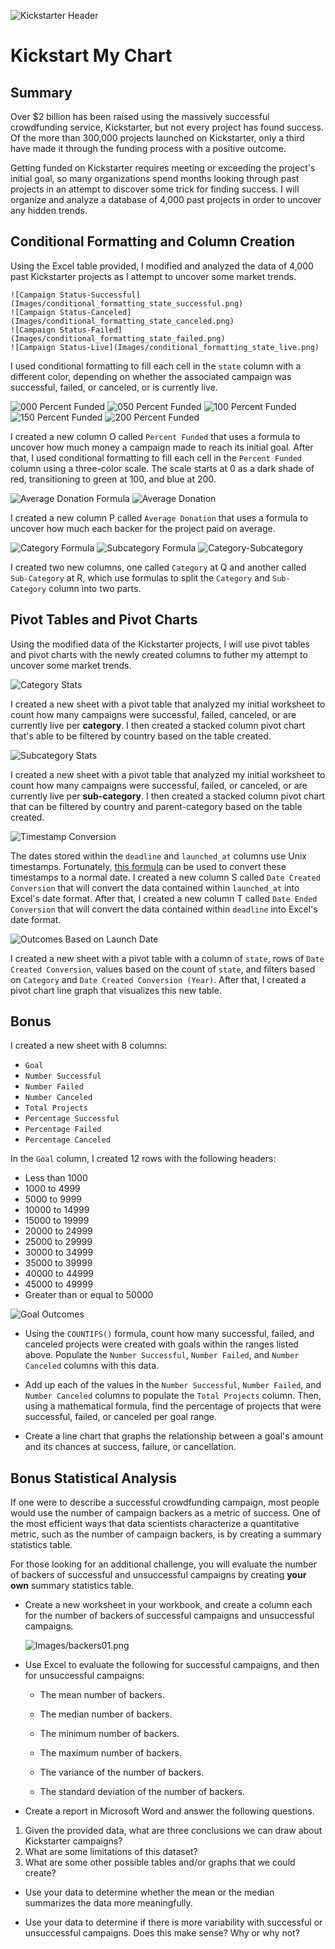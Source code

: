 ![Kickstarter Header](Images/kickstarter_header.png)

# Kickstart My Chart

## Summary

Over $2 billion has been raised using the massively successful crowdfunding service, Kickstarter, but not every project has found success. Of the more than 300,000 projects launched on Kickstarter, only a third have made it through the funding process with a positive outcome.

Getting funded on Kickstarter requires meeting or exceeding the project's initial goal, so many organizations spend months looking through past projects in an attempt to discover some trick for finding success. I will organize and analyze a database of 4,000 past projects in order to uncover any hidden trends.

## Conditional Formatting and Column Creation

Using the Excel table provided, I modified and analyzed the data of 4,000 past Kickstarter projects as I attempt to uncover some market trends.

    ![Campaign Status-Successful](Images/conditional_formatting_state_successful.png)
    ![Campaign Status-Canceled](Images/conditional_formatting_state_canceled.png)
    ![Campaign Status-Failed](Images/conditional_formatting_state_failed.png)
    ![Campaign Status-Live](Images/conditional_formatting_state_live.png)

I used conditional formatting to fill each cell in the `state` column with a different color, depending on whether the associated campaign was successful, failed, or canceled, or is currently live.

![000 Percent Funded](Images/conditional_formatting_000_percent_funded.png)
![050 Percent Funded](Images/conditional_formatting_050_percent_funded.png)
![100 Percent Funded](Images/conditional_formatting_100_percent_funded.png)
![150 Percent Funded](Images/conditional_formatting_150_percent_funded.png)
![200 Percent Funded](Images/conditional_formatting_200_percent_funded.png)

I created a new column O called `Percent Funded` that uses a formula to uncover how much money a campaign made to reach its initial goal. After that, I used conditional formatting to fill each cell in the `Percent Funded` column using a three-color scale. The scale starts at 0 as a dark shade of red, transitioning to green at 100, and blue at 200.

![Average Donation Formula](Images/average_donation_formula.png)
![Average Donation](Images/column_creation_average_donation.png)

I created a new column P called `Average Donation` that uses a formula to uncover how much each backer for the project paid on average.

![Category Formula](Images/category_formula.png)
![Subcategory Formula](Images/subcategory_formula.png)
![Category-Subcategory](Images/column_creation_category_subcategory.png)

I created two new columns, one called `Category` at Q and another called `Sub-Category` at R, which use formulas to split the `Category` and `Sub-Category` column into two parts.

## Pivot Tables and Pivot Charts

Using the modified data of the Kickstarter projects, I will use pivot tables and pivot charts with the newly created columns to futher my attempt to uncover some market trends.

![Category Stats](Images/pivot_table_pivot_chart_category_stats.png)

I created a new sheet with a pivot table that analyzed my initial worksheet to count how many campaigns were successful, failed, canceled, or are currently live per **category**. I then created a stacked column pivot chart that's able to be filtered by country based on the table created.

![Subcategory Stats](Images/pivot_table_pivot_chart_subcategory_stats.png)

I created a new sheet with a pivot table that analyzed my initial worksheet to count how many campaigns were successful, failed, or canceled, or are currently live per **sub-category**. I then created a stacked column pivot chart that can be filtered by country and parent-category based on the table created.

![Timestamp Conversion](Images/timestamp_conversion.png)

The dates stored within the `deadline` and `launched_at` columns use Unix timestamps. Fortunately, [this formula](https://www.extendoffice.com/documents/excel/2473-excel-timestamp-to-date.html) can be used to convert these timestamps to a normal date. I created a new column S called `Date Created Conversion` that will convert the data contained within `launched_at` into Excel's date format. After that, I created a new column T called `Date Ended Conversion` that will convert the data contained within `deadline` into Excel's date format.

![Outcomes Based on Launch Date](Images/launch_date_outcomes.png)

I created a new sheet with a pivot table with a column of `state`, rows of `Date Created Conversion`, values based on the count of `state`, and filters based on `Category` and `Date Created Conversion (Year)`. After that, I created a pivot chart line graph that visualizes this new table.

## Bonus

I created a new sheet with 8 columns:
  * `Goal`
  * `Number Successful`
  * `Number Failed`
  * `Number Canceled`
  * `Total Projects`
  * `Percentage Successful`
  * `Percentage Failed`
  * `Percentage Canceled` 

In the `Goal` column, I created 12 rows with the following headers:

  * Less than 1000
  * 1000 to 4999
  * 5000 to 9999
  * 10000 to 14999
  * 15000 to 19999
  * 20000 to 24999
  * 25000 to 29999
  * 30000 to 34999
  * 35000 to 39999
  * 40000 to 44999
  * 45000 to 49999
  * Greater than or equal to 50000

![Goal Outcomes](Images/GoalOutcomes.PNG)

* Using the `COUNTIFS()` formula, count how many successful, failed, and canceled projects were created with goals within the ranges listed above. Populate the `Number Successful`, `Number Failed`, and `Number Canceled` columns with this data.

* Add up each of the values in the `Number Successful`, `Number Failed`, and `Number Canceled` columns to populate the `Total Projects` column. Then, using a mathematical formula, find the percentage of projects that were successful, failed, or canceled per goal range.

* Create a line chart that graphs the relationship between a goal's amount and its chances at success, failure, or cancellation.

## Bonus Statistical Analysis

If one were to describe a successful crowdfunding campaign, most people would use the number of campaign backers as a metric of success. One of the most efficient ways that data scientists characterize a quantitative metric, such as the number of campaign backers, is by creating a summary statistics table.

For those looking for an additional challenge, you will evaluate the number of backers of successful and unsuccessful campaigns by creating **your own** summary statistics table.

* Create a new worksheet in your workbook, and create a column each for the number of backers of successful campaigns and unsuccessful campaigns.

  ![Images/backers01.png](Images/backers01.png)

* Use Excel to evaluate the following for successful campaigns, and then for unsuccessful campaigns:

  * The mean number of backers.

  * The median number of backers.

  * The minimum number of backers.

  * The maximum number of backers.

  * The variance of the number of backers.

  * The standard deviation of the number of backers.



* Create a report in Microsoft Word and answer the following questions.

1. Given the provided data, what are three conclusions we can draw about Kickstarter campaigns?
2. What are some limitations of this dataset?
3. What are some other possible tables and/or graphs that we could create?

* Use your data to determine whether the mean or the median summarizes the data more meaningfully.

* Use your data to determine if there is more variability with successful or unsuccessful campaigns. Does this make sense? Why or why not?

